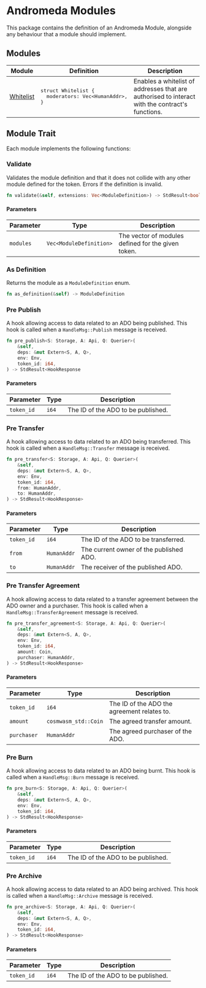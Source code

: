 # Andromeda Modules

This package contains the definition of an Andromeda Module, alongside any behaviour that a module should implement.

## Modules

<table>
  <thead>
    <th>Module</th>
    <th>Definition</th>
    <th>Description</th>
  </thead>
  <tbody>
    <tr>
      <td><a href="https://github.com/andromedaprotocol/andromeda-contracts/blob/extensions/packages/andromeda_modules/src/whitelist.rs" target="_blank">Whitelist</a></td>
      <td>
        <pre>struct Whitelist {
  moderators: Vec&lt;HumanAddr&gt;,
}</pre>
      </td>
      <td>Enables a whitelist of addresses that are authorised to interact with the contract's functions.</td>
    </tr>
  </tbody>
</table>

## Module Trait
Each module implements the following functions:
<br />

### Validate
Validates the module definition and that it does not collide with any other module defined for the token. Errors if the definition is invalid.

```rust
fn validate(&self, extensions: Vec<ModuleDefinition>) -> StdResult<bool>;
```


#### Parameters

| Parameter      | Type | Description |
| ----------- | ----------- | ----------- |
| `modules`      |   `Vec<ModuleDefinition>` | The vector of modules defined for the given token. |

### As Definition
Returns the module as a `ModuleDefinition` enum.

```rust
fn as_definition(&self) -> ModuleDefinition
```

### Pre Publish

A hook allowing access to data related to an ADO being published. This hook is called when a `HandleMsg::Publish` message is received.
```rust
fn pre_publish<S: Storage, A: Api, Q: Querier>(
    &self,
    deps: &mut Extern<S, A, Q>,
    env: Env,
    token_id: i64,
) -> StdResult<HookResponse
```

#### Parameters

| Parameter      | Type | Description |
| ----------- | ----------- | ----------- |
| `token_id`      |   `i64` | The ID of the ADO to be published. |

### Pre Transfer
A hook allowing access to data related to an ADO being transferred. This hook is called when a `HandleMsg::Transfer` message is received.

```rust
fn pre_transfer<S: Storage, A: Api, Q: Querier>(
    &self,
    deps: &mut Extern<S, A, Q>,
    env: Env,
    token_id: i64,
    from: HumanAddr,
    to: HumanAddr,
) -> StdResult<HookResponse>
```

#### Parameters

| Parameter      | Type | Description |
| ----------- | ----------- | ----------- |
| `token_id`      |   `i64` | The ID of the ADO to be transferred. |
| `from`      |   `HumanAddr` | The current owner of the published ADO. |
| `to`      |   `HumanAddr` | The receiver of the published ADO. |

### Pre Transfer Agreement
A hook allowing access to data related to a transfer agreement between the ADO owner and a purchaser. This hook is called when a `HandleMsg::TransferAgreement` message is received.

```rust
fn pre_transfer_agreement<S: Storage, A: Api, Q: Querier>(
    &self,
    deps: &mut Extern<S, A, Q>,
    env: Env,
    token_id: i64,
    amount: Coin,
    purchaser: HumanAddr,
) -> StdResult<HookResponse>
```

#### Parameters

| Parameter      | Type | Description |
| ----------- | ----------- | ----------- |
| `token_id`      |   `i64` | The ID of the ADO the agreement relates to. |
| `amount`      |   `cosmwasm_std::Coin` | The agreed transfer amount. |
| `purchaser`      |   `HumanAddr` | The agreed purchaser of the ADO. |

### Pre Burn

A hook allowing access to data related to an ADO being burnt. This hook is called when a `HandleMsg::Burn` message is received.
```rust
fn pre_burn<S: Storage, A: Api, Q: Querier>(
    &self,
    deps: &mut Extern<S, A, Q>,
    env: Env,
    token_id: i64,
) -> StdResult<HookResponse>
```

#### Parameters

| Parameter      | Type | Description |
| ----------- | ----------- | ----------- |
| `token_id`      |   `i64` | The ID of the ADO to be published. |

### Pre Archive

A hook allowing access to data related to an ADO being archived. This hook is called when a `HandleMsg::Archive` message is received.
```rust
fn pre_archive<S: Storage, A: Api, Q: Querier>(
    &self,
    deps: &mut Extern<S, A, Q>,
    env: Env,
    token_id: i64,
) -> StdResult<HookResponse>
```

#### Parameters

| Parameter      | Type | Description |
| ----------- | ----------- | ----------- |
| `token_id`      |   `i64` | The ID of the ADO to be published. |

